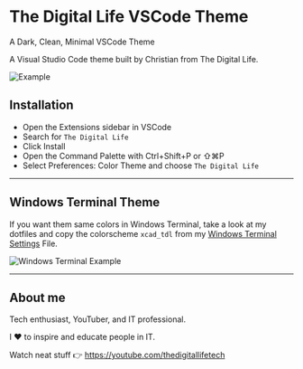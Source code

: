 # The Digital Life VSCode Theme

A Dark, Clean, Minimal VSCode Theme

A Visual Studio Code theme built by Christian from The Digital Life.

<img alt="Example" src="https://raw.githubusercontent.com/xcad2k/vscode-thedigitallife/main/assets/screenshot.png">

## Installation

- Open the Extensions sidebar in VSCode
- Search for `The Digital Life`
- Click Install
- Open the Command Palette with Ctrl+Shift+P or ⇧⌘P
- Select Preferences: Color Theme and choose `The Digital Life`


---

## Windows Terminal Theme

If you want them same colors in Windows Terminal, take a look at my dotfiles and copy the colorscheme `xcad_tdl` from my [Windows Terminal Settings](https://github.com/xcad2k/dotfiles/blob/main/Windows/WindowsTerminal/settings.json) File.

<img alt="Windows Terminal Example" src="https://raw.githubusercontent.com/xcad2k/vscode-thedigitallife/main/assets/windowsterminal.png">

---
## About me

Tech enthusiast, YouTuber, and IT professional.

I ❤️ to inspire and educate people in IT.

Watch neat stuff 👉 https://youtube.com/thedigitallifetech